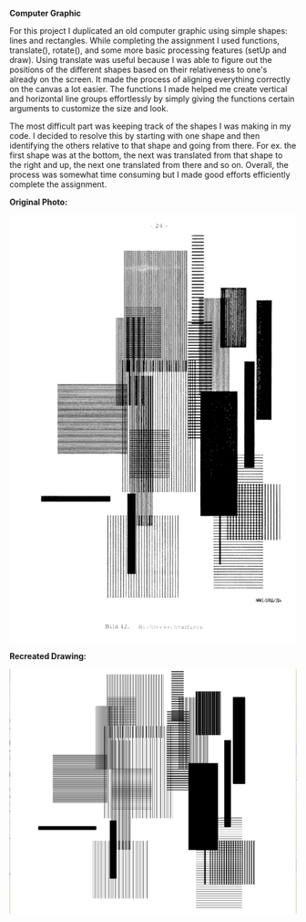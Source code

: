 **Computer Graphic**

For this project I duplicated an old computer graphic using simple shapes: lines and rectangles. While completing the assignment I used functions, translate(), rotate(), and some more basic processing features (setUp and draw). Using translate was useful because I was able to figure out the positions of the different shapes based on their relativeness to one's already on the screen. It made the process of aligning everything correctly on the canvas a lot easier. The functions I made helped me create vertical and horizontal line groups effortlessly by simply giving the functions certain arguments to customize the size and look. 

The most difficult part was keeping track of the shapes I was making in my code. I decided to resolve this by starting with one shape and then identifying the others relative to that shape and going from there. For ex. the first shape was at the bottom, the next was translated from that shape to the right and up, the next one translated from there and so on. Overall, the process was somewhat time consuming but I made good efforts efficiently complete the assignment. 


**Original Photo:**

![](originalPhoto.png)

**Recreated Drawing:**

![](recreatedPhoto.png)



